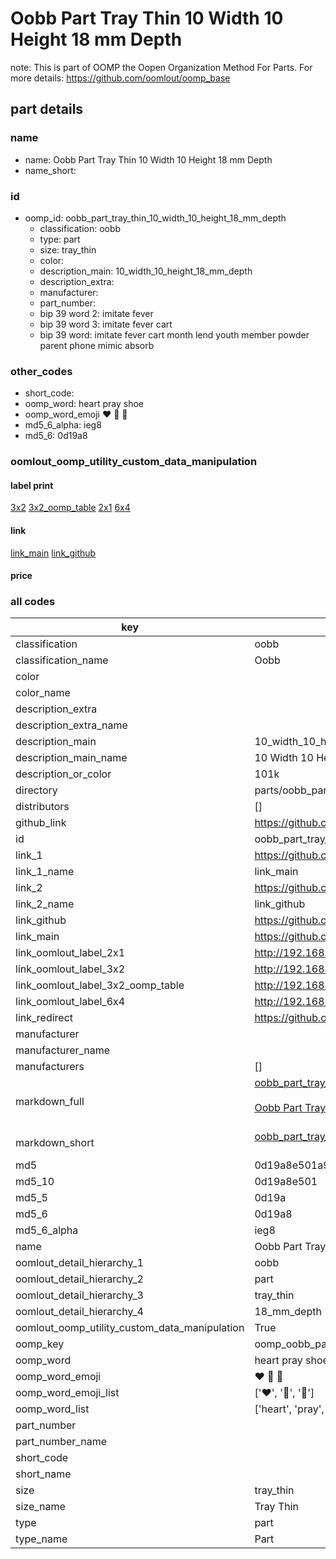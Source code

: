# Oobb Part Tray Thin 10 Width 10 Height 18 mm Depth  

note: This is part of OOMP the Oopen Organization Method For Parts. For more details: https://github.com/oomlout/oomp_base

##  part details
  







### name
* name: Oobb Part Tray Thin 10 Width 10 Height 18 mm Depth
* name_short: 
### id
* oomp_id: oobb_part_tray_thin_10_width_10_height_18_mm_depth
  * classification: oobb
  * type: part
  * size: tray_thin
  * color: 
  * description_main: 10_width_10_height_18_mm_depth
  * description_extra: 
  * manufacturer: 
  * part_number: 
  * bip 39 word 2: imitate fever
  * bip 39 word 3: imitate fever cart
  * bip 39 word: imitate fever cart month lend youth member powder parent phone mimic absorb

### other_codes
* short_code: 
* oomp_word: heart pray shoe
* oomp_word_emoji :heart: :pray: :shoe:
* md5_6_alpha: ieg8
* md5_6: 0d19a8






### oomlout_oomp_utility_custom_data_manipulation
#### label print
[3x2](http://192.168.1.245:1112/?label=oomp%20ieg8)
[3x2_oomp_table](http://192.168.1.108:1112/?label=oomp%20ieg8)
[2x1](http://192.168.1.242:1112/?label=oomp%20ieg8)
[6x4](http://192.168.1.55:1112/?label=oomp%20ieg8)    

#### link

[link_main](https://github.com/oomlout/oomlout_oomp_version_1_messy/tree/main/parts/oobb_part_tray_thin_10_width_10_height_18_mm_depth) [link_github](https://github.com/oomlout/oomlout_oomp_version_1_messy/tree/main/parts/oobb_part_tray_thin_10_width_10_height_18_mm_depth)                             

#### price







### all codes 
| key | value |  
| --- | --- |  
| classification | oobb |  
| classification_name | Oobb |  
| color |  |  
| color_name |  |  
| description_extra |  |  
| description_extra_name |  |  
| description_main | 10_width_10_height_18_mm_depth |  
| description_main_name | 10 Width 10 Height 18 mm Depth |  
| description_or_color | 101k |  
| directory | parts/oobb_part_tray_thin_10_width_10_height_18_mm_depth |  
| distributors | [] |  
| github_link | https://github.com/oomlout/oomlout_oomp_part_src/tree/main/parts/oobb_part_tray_thin_10_width_10_height_18_mm_depth |  
| id | oobb_part_tray_thin_10_width_10_height_18_mm_depth |  
| link_1 | https://github.com/oomlout/oomlout_oomp_version_1_messy/tree/main/parts/oobb_part_tray_thin_10_width_10_height_18_mm_depth |  
| link_1_name | link_main |  
| link_2 | https://github.com/oomlout/oomlout_oomp_version_1_messy/tree/main/parts/oobb_part_tray_thin_10_width_10_height_18_mm_depth |  
| link_2_name | link_github |  
| link_github | https://github.com/oomlout/oomlout_oomp_version_1_messy/tree/main/parts/oobb_part_tray_thin_10_width_10_height_18_mm_depth |  
| link_main | https://github.com/oomlout/oomlout_oomp_version_1_messy/tree/main/parts/oobb_part_tray_thin_10_width_10_height_18_mm_depth |  
| link_oomlout_label_2x1 | http://192.168.1.242:1112/?label=oomp%20ieg8 |  
| link_oomlout_label_3x2 | http://192.168.1.245:1112/?label=oomp%20ieg8 |  
| link_oomlout_label_3x2_oomp_table | http://192.168.1.108:1112/?label=oomp%20ieg8 |  
| link_oomlout_label_6x4 | http://192.168.1.55:1112/?label=oomp%20ieg8 |  
| link_redirect | https://github.com/oomlout/oomlout_oomp_version_1_messy/tree/main/parts/oobb_part_tray_thin_10_width_10_height_18_mm_depth |  
| manufacturer |  |  
| manufacturer_name |  |  
| manufacturers | [] |  
| markdown_full | [oobb_part_tray_thin_10_width_10_height_18_mm_depth](none)<br>[](none)<br>[Oobb Part Tray Thin 10 Width 10 Height 18 Mm Depth](none)<br><br> |  
| markdown_short | [oobb_part_tray_thin_10_width_10_height_18_mm_depth](none)<br><br> |  
| md5 | 0d19a8e501a9315bfdbff8f646155b8b |  
| md5_10 | 0d19a8e501 |  
| md5_5 | 0d19a |  
| md5_6 | 0d19a8 |  
| md5_6_alpha | ieg8 |  
| name | Oobb Part Tray Thin 10 Width 10 Height 18 mm Depth |  
| oomlout_detail_hierarchy_1 | oobb |  
| oomlout_detail_hierarchy_2 | part |  
| oomlout_detail_hierarchy_3 | tray_thin |  
| oomlout_detail_hierarchy_4 | 18_mm_depth |  
| oomlout_oomp_utility_custom_data_manipulation | True |  
| oomp_key | oomp_oobb_part_tray_thin_10_width_10_height_18_mm_depth |  
| oomp_word | heart pray shoe |  
| oomp_word_emoji | :heart: :pray: :shoe: |  
| oomp_word_emoji_list | [':heart:', ':pray:', ':shoe:'] |  
| oomp_word_list | ['heart', 'pray', 'shoe'] |  
| part_number |  |  
| part_number_name |  |  
| short_code |  |  
| short_name |  |  
| size | tray_thin |  
| size_name | Tray Thin |  
| type | part |  
| type_name | Part |  
